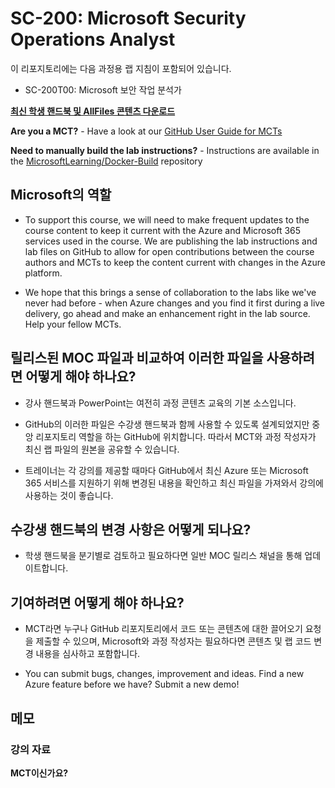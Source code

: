 # <a name="sc-200-microsoft-security-operations-analyst"></a>SC-200: Microsoft Security Operations Analyst

이 리포지토리에는 다음 과정용 랩 지침이 포함되어 있습니다.

- SC-200T00: Microsoft 보안 작업 분석가
 

**[최신 학생 핸드북 및 AllFiles 콘텐츠 다운로드](../../releases/latest)**

<bpt id="p1">**</bpt>Are you a MCT?<ept id="p1">**</ept> - Have a look at our <bpt id="p1">[</bpt>GitHub User Guide for MCTs<ept id="p1">](https://microsoftlearning.github.io/MCT-User-Guide/)</ept>

<bpt id="p1">**</bpt>Need to manually build the lab instructions?<ept id="p1">**</ept> - Instructions are available in the <bpt id="p1">[</bpt>MicrosoftLearning/Docker-Build<ept id="p1">](https://github.com/MicrosoftLearning/Docker-Build)</ept> repository

## <a name="what-are-we-doing"></a>Microsoft의 역할

- To support this course, we will need to make frequent updates to the course content to keep it current with the Azure and Microsoft 365 services used in the course.  We are publishing the lab instructions and lab files on GitHub to allow for open contributions between the course authors and MCTs to keep the content current with changes in the Azure platform.

- We hope that this brings a sense of collaboration to the labs like we've never had before - when Azure changes and you find it first during a live delivery, go ahead and make an enhancement right in the lab source.  Help your fellow MCTs.

## <a name="how-should-i-use-these-files-relative-to-the-released-moc-files"></a>릴리스된 MOC 파일과 비교하여 이러한 파일을 사용하려면 어떻게 해야 하나요?

- 강사 핸드북과 PowerPoint는 여전히 과정 콘텐츠 교육의 기본 소스입니다.

- GitHub의 이러한 파일은 수강생 핸드북과 함께 사용할 수 있도록 설계되었지만 중앙 리포지토리 역할을 하는 GitHub에 위치합니다. 따라서 MCT와 과정 작성자가 최신 랩 파일의 원본을 공유할 수 있습니다.

- 트레이너는 각 강의를 제공할 때마다 GitHub에서 최신 Azure 또는 Microsoft 365 서비스를 지원하기 위해 변경된 내용을 확인하고 최신 파일을 가져와서 강의에 사용하는 것이 좋습니다.

## <a name="what-about-changes-to-the-student-handbook"></a>수강생 핸드북의 변경 사항은 어떻게 되나요?

- 학생 핸드북을 분기별로 검토하고 필요하다면 일반 MOC 릴리스 채널을 통해 업데이트합니다.

## <a name="how-do-i-contribute"></a>기여하려면 어떻게 해야 하나요?

- MCT라면 누구나 GitHub 리포지토리에서 코드 또는 콘텐츠에 대한 끌어오기 요청을 제출할 수 있으며, Microsoft와 과정 작성자는 필요하다면 콘텐츠 및 랩 코드 변경 내용을 심사하고 포함합니다.

- You can submit bugs, changes, improvement and ideas.  Find a new Azure feature before we have?  Submit a new demo!

## <a name="notes"></a>메모

### <a name="classroom-materials"></a>강의 자료

**MCT이신가요?**
